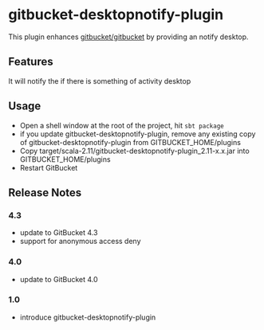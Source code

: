 # gitbucket-desktopnotify-plugin

This plugin enhances [gitbucket/gitbucket](https://github.com/gitbucket/gitbucket) by providing an notify desktop.

## Features

It will notify the if there is something of activity desktop

## Usage

- Open a shell window at the root of the project, hit `sbt package`
- if you update gitbucket-desktopnotify-plugin, remove any existing copy of gitbucket-desktopnotify-plugin from GITBUCKET_HOME/plugins
- Copy target/scala-2.11/gitbucket-desktopnotify-plugin_2.11-x.x.jar into GITBUCKET_HOME/plugins
- Restart GitBucket

## Release Notes

### 4.3

- update to GitBucket 4.3
- support for anonymous access deny

### 4.0

- update to GitBucket 4.0

### 1.0

- introduce gitbucket-desktopnotify-plugin
